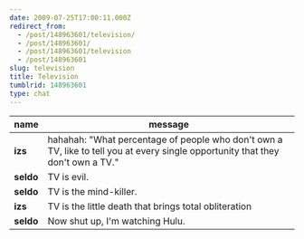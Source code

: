 ```yaml
---
date: 2009-07-25T17:00:11.000Z
redirect_from:
  - /post/148963601/television/
  - /post/148963601/
  - /post/148963601/television
  - /post/148963601
slug: television
title: Television
tumblrid: 148963601
type: chat
---
```

|name|message|
|-----|-----|
| **izs** | hahahah: "What percentage of people who don't own a TV, like to tell you at every single opportunity that they don't own a TV." |
| **seldo** | TV is evil. |
| **seldo** | TV is the mind-killer. |
| **izs** | TV is the little death that brings total obliteration |
| **seldo** | Now shut up, I'm watching Hulu. |
